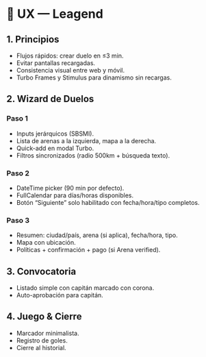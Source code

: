 # 🎨 UX — Leagend

## 1. Principios
- Flujos rápidos: crear duelo en ≤3 min.  
- Evitar pantallas recargadas.  
- Consistencia visual entre web y móvil.  
- Turbo Frames y Stimulus para dinamismo sin recargas.  

## 2. Wizard de Duelos
### Paso 1
- Inputs jerárquicos (SBSMI).  
- Lista de arenas a la izquierda, mapa a la derecha.  
- Quick-add en modal Turbo.  
- Filtros sincronizados (radio 500km + búsqueda texto).  

### Paso 2
- DateTime picker (90 min por defecto).  
- FullCalendar para días/horas disponibles.  
- Botón “Siguiente” solo habilitado con fecha/hora/tipo completos.  

### Paso 3
- Resumen: ciudad/país, arena (si aplica), fecha/hora, tipo.  
- Mapa con ubicación.  
- Políticas + confirmación + pago (si Arena verified).  

## 3. Convocatoria
- Listado simple con capitán marcado con corona.  
- Auto-aprobación para capitán.  

## 4. Juego & Cierre
- Marcador minimalista.  
- Registro de goles.  
- Cierre al historial.  
